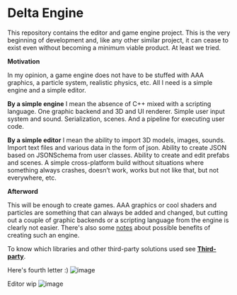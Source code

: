 # Delta Engine
This repository contains the editor and game engine project.
This is the very beginning of development and, like any other similar project, it can cease to exist even without becoming a minimum viable product. At least we tried.


**Motivation**

In my opinion, a game engine does not have to be stuffed with AAA graphics, a particle system, realistic physics, etc. All I need is a simple engine and a simple editor.

**By a simple engine** I mean the absence of C++ mixed with a scripting language. One graphic backend and 3D and UI renderer. Simple user input system and sound. Serialization, scenes. And a pipeline for executing user code.

**By a simple editor** I mean the ability to import 3D models, images, sounds. Import text files and various data in the form of json. Ability to create JSON based on JSONSchema from user classes. Ability to create and edit prefabs and scenes. A simple cross-platform build without situations where something always crashes, doesn’t work, works but not like that, but not everywhere, etc.

**Afterword**

This will be enough to create games. AAA graphics or cool shaders and particles are something that can always be added and changed, but cutting out a couple of graphic backends or a scripting language from the engine is clearly not easier.
There's also some [notes](https://github.com/Artromskiy/DeltaEngine/blob/main/Notes.md) about possible benefits of creating such an engine.

To know which libraries and other third-party solutions used see [**Third-party**](https://github.com/Artromskiy/DeltaEngine/blob/main/Third-party.md).


Here's fourth letter :)
![image](https://github.com/Artromskiy/DeltaEngine/assets/47901401/442aabe0-061f-4497-aec7-f45e5c2b7bb1)

Editor wip
![image](https://github.com/Artromskiy/DeltaEngine/assets/47901401/c9ef1b42-5504-4191-b614-07a620dd166a)

